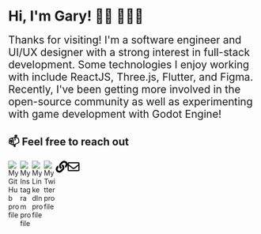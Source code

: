 # Hi, I'm Gary! 👋🏼 👨🏻‍💻

<span style="font-size:1.5em">
Thanks for visiting! I'm a software engineer and UI/UX designer with a strong interest in full-stack development. Some technologies I enjoy working with include ReactJS, Three.js, Flutter, and Figma. Recently, I've been getting more involved in the open-source community as well as experimenting with game development with Godot Engine!
</span>

## 📫 Feel free to reach out

<a href="https://github.com/Kasaract" target="_blank" rel="noopener">
	<img width="24" align="left"
		 alt="My GitHub profile"
		 src="https://cdn.jsdelivr.net/npm/simple-icons@v3/icons/github.svg">
</a>

<a href="https://www.instagram.com/garynguyen18/" target="_blank">
	<img width="24" align="left"
		 alt="My Instagram profile"
		 src="https://cdn.jsdelivr.net/npm/simple-icons@v3/icons/instagram.svg">
</a>

<a href="https://www.linkedin.com/in/gary-nguyen-mit/" target="_blank" rel="noopener">
	<img width="24" align="left"
		 alt="My LinkedIn profile"
		 src="https://cdn.jsdelivr.net/npm/simple-icons@v3/icons/linkedin.svg">
</a>

<a href="https://twitter.com/garynguyen_18" target="_blank" rel="noopener">
	<img width="24" align="left"
		 alt="My Twitter profile"
		 src="https://cdn.jsdelivr.net/npm/simple-icons@v3/icons/twitter.svg">
</a>

<a href="https://garynguyen.com" target="_blank" rel="noopener">
	<img width="24" align="left"
		 alt="My Personal Portfolio"
		 src="https://raw.githubusercontent.com/Kasaract/Kasaract/master/link.svg">
</a>

<a href="mailto:garynguyen2018@gmail.com" target="_blank" rel="noopener">
	<img width="24" align="left"
		 alt="My email"
		 src="https://raw.githubusercontent.com/Kasaract/Kasaract/master/envelope.svg">
</a>
